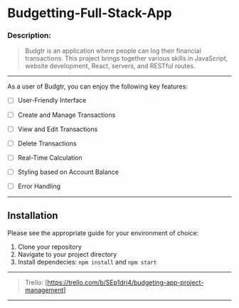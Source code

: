 # Budgetting-Full-Stack-App

### Description:

> Budgtr is an application where people can log their financial transactions. This project brings together various skills in JavaScript, website development, React, servers, and RESTful routes.

---

As a user of Budgtr, you can enjoy the following key features:

- [ ] User-Friendly Interface

- [ ] Create and Manage Transactions

- [ ] View and Edit Transactions

- [ ] Delete Transactions

- [ ] Real-Time Calculation

- [ ] Styling based on Account Balance

- [ ] Error Handling

---

## Installation

Please see the appropriate guide for your environment of choice:

1. Clone your repository
2. Navigate to your project directory
3. Install dependecies: `npm install` and `npm start`

---

> Trello: [https://trello.com/b/SEp1dri4/budgeting-app-project-management]

---


